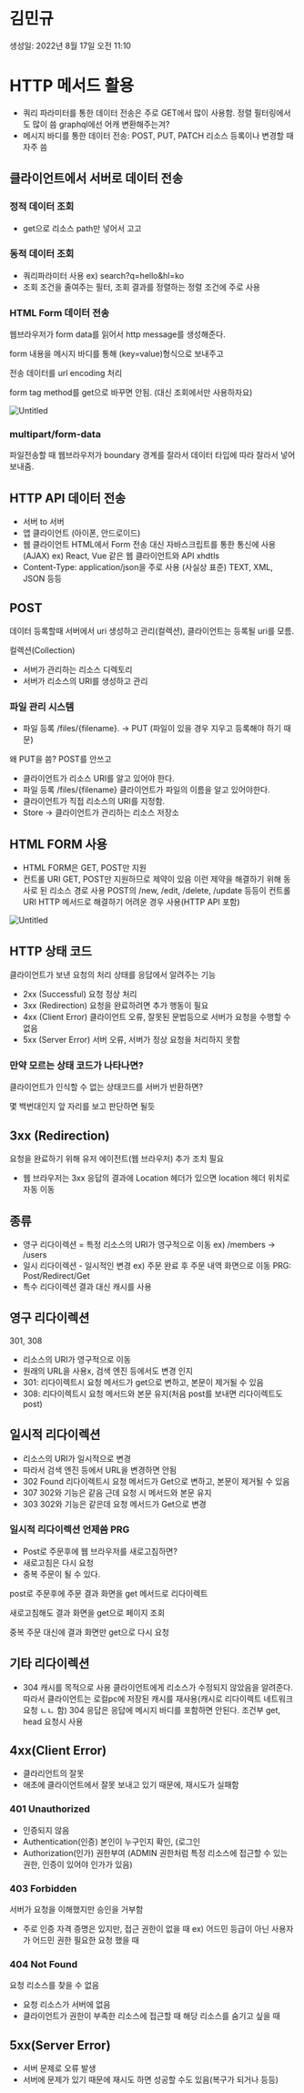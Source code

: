 # 김민규

생성일: 2022년 8월 17일 오전 11:10

# HTTP 메서드 활용

- 쿼리 파라미터를 통한 데이터 전송은 주로 GET에서 많이 사용함. 정렬 필터링에서도 많이 씀 graphql에선 어캐 변환해주는겨?
- 메시지 바디를 통한 데이터 전송: POST, PUT, PATCH 리소스 등록이나 변경할 때 자주 씀

## 클라이언트에서 서버로 데이터 전송

### 정적 데이터 조회

- get으로 리소스 path만 넣어서 고고

### 동적 데이터 조회

- 쿼리파라미터 사용 ex) search?q=hello&hl=ko
- 조회 조건을 줄여주는 필터, 조회 결과를 정렬하는 정렬 조건에 주로 사용

### HTML Form 데이터 전송

웹브라우저가 form data를 읽어서 http message를 생성해준다.

form 내용을 메시지 바디를 통해 (key=value)형식으로 보내주고

전송 데이터를 url encoding 처리

form tag method를 get으로 바꾸면 안됨. (대신 조회에서만 사용하자요)

![Untitled](%E1%84%80%E1%85%B5%E1%86%B7%E1%84%86%E1%85%B5%E1%86%AB%E1%84%80%E1%85%B2%20e5f1ee869ad84abf9e6ff94a6803cc61/Untitled.png)

### multipart/form-data

파일전송할 때 웹브라우저가 boundary 경계를 잘라서 데이터 타입에 따라 잘라서 넣어 보내줌.

## HTTP API 데이터 전송

- 서버 to 서버
- 앱 클라이언트 (아이폰, 안드로이드)
- 웹 클라이언트 HTML에서 Form 전송 대신 자바스크립트를 통한 통신에 사용(AJAX)
  ex) React, Vue 같은 웹 클라이언트와 API xhdtls
- Content-Type: application/json을 주로 사용 (사실상 표준) TEXT, XML, JSON 등등

## POST

데이터 등록할때 서버에서 uri 생성하고 관리(컬렉션), 클라이언트는 등록될 uri를 모름.

컬렉션(Collection)

- 서버가 관리하는 리소스 디렉토리
- 서버가 리소스의 URI를 생성하고 관리

### 파일 관리 시스템

- 파일 등록 /files/{filename}. → PUT (파일이 있을 경우 지우고 등록해야 하기 때문)

왜 PUT을 씀? POST를 안쓰고

- 클라이언트가 리소스 URI를 알고 있어야 한다.
- 파일 등록 /files/{filename} 클라이언트가 파일의 이름을 알고 있어야한다.
- 클라이언트가 직접 리소스의 URI를 지정함.
- Store → 클라이언트가 관리하는 리소스 저장소

## HTML FORM 사용

- HTML FORM은 GET, POST만 지원
- 컨트롤 URI
  GET, POST만 지원하므로 제약이 있음
  이런 제약을 해결하기 위해 동사로 된 리소스 경로 사용
  POST의 /new, /edit, /delete, /update 등등이 컨트롤 URI
  HTTP 메서드로 해결하기 어려운 경우 사용(HTTP API 포함)

![Untitled](%E1%84%80%E1%85%B5%E1%86%B7%E1%84%86%E1%85%B5%E1%86%AB%E1%84%80%E1%85%B2%20e5f1ee869ad84abf9e6ff94a6803cc61/Untitled%201.png)

## HTTP 상태 코드

클라이언트가 보낸 요청의 처리 상태를 응답에서 알려주는 기능

- 2xx (Successful) 요청 정상 처리
- 3xx (Redirection) 요청을 완료하려면 추가 행동이 필요
- 4xx (Client Error) 클라이언트 오류, 잘못된 문법등으로 서버가 요청을 수행할 수 없음
- 5xx (Server Error) 서버 오류, 서버가 정상 요청을 처리하지 못함

### 만약 모르는 상태 코드가 나타나면?

클라이언트가 인식할 수 없는 상태코드를 서버가 반환하면?

몇 백번대인지 앞 자리를 보고 판단하면 될듯

## 3xx (Redirection)

요청을 완료하기 위해 유저 에이전트(웹 브라우저) 추가 조치 필요

- 웹 브라우저는 3xx 응답의 결과에 Location 헤더가 있으면 location 헤더 위치로 자동 이동

## 종류

- 영구 리다이렉션 = 특정 리소스의 URI가 영구적으로 이동
  ex) /members → /users
- 일시 리다이렉션 - 일시적인 변경
  ex) 주문 완료 후 주문 내역 화면으로 이동
  PRG: Post/Redirect/Get
- 특수 리다이렉션
  결과 대신 캐시를 사용

## 영구 리다이렉션

301, 308

- 리소스의 URI가 영구적으로 이동
- 원래의 URL을 사용x, 검색 엔진 등에서도 변경 인지
- 301: 리다이렉트시 요청 메서드가 get으로 변하고, 본문이 제거될 수 있음
- 308: 리다이렉트시 요청 메서드와 본문 유지(처음 post를 보내면 리다이렉트도 post)

## 일시적 리다이렉션

- 리소스의 URI가 일시적으로 변경
- 따라서 검색 엔진 등에서 URL을 변경하면 안됨
- 302 Found
  리다이렉트시 요청 메서드가 Get으로 변하고, 본문이 제거될 수 있음
- 307
  302와 기능은 같음 근데 요청 시 메서드와 본문 유지
- 303
  302와 기능은 같은데 요청 메서드가 Get으로 변경

### 일시적 리다이렉션 언제씀 PRG

- Post로 주문후에 웹 브라우저를 새로고침하면?
- 새로고침은 다시 요청
- 중복 주문이 될 수 있다.

post로 주문후에 주문 결과 화면을 get 메서드로 리다이렉트

새로고침해도 결과 화면을 get으로 페이지 조회

중복 주문 대신에 결과 화면만 get으로 다시 요청

## 기타 리다이렉션

- 304
  캐시를 목적으로 사용
  클라이언트에게 리소스가 수정되지 않았음을 알려준다. 따라서 클라이언트는 로컬pc에 저장된 캐시를 재사용(캐시로 리다이렉트 네트워크 요청 ㄴㄴ 함)
  304 응답은 응답에 메시지 바디를 포함하면 안된다.
  조건부 get, head 요청시 사용

## 4xx(Client Error)

- 클라리언트의 잘못
- 애초에 클라이언트에서 잘못 보내고 있기 때문에, 재시도가 실패함

### 401 Unauthorized

- 인증되지 않음
- Authentication(인증) 본인이 누구인지 확인, (로그인
- Authorization(인가) 권한부여 (ADMIN 권한처럼 특정 리소스에 접근할 수 있는 권한, 인증이 있어야 인가가 있음)

### 403 Forbidden

서버가 요청을 이해했지만 승인을 거부함

- 주로 인증 자격 증명은 있지만, 접근 권한이 없을 때
  ex) 어드민 등급이 아닌 사용자가 어드민 권한 필요한 요청 했을 때

### 404 Not Found

요청 리소스를 찾을 수 없음

- 요청 리소스가 서버에 없음
- 클라이언트가 권한이 부족한 리소스에 접근할 때 해당 리소스를 숨기고 싶을 때

## 5xx(Server Error)

- 서버 문제로 오류 발생
- 서버에 문제가 있기 때문에 재시도 하면 성공할 수도 있음(복구가 되거나 등등)
